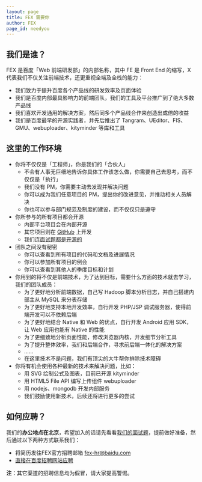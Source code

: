 ```yaml
---
layout: page
title: FEX 需要你
author: FEX
page_id: needyou
---
```



## 我们是谁？

FEX 是百度「Web 前端研发部」的内部名称，其中 FE 是 Front End 的缩写，X 代表我们不仅关注前端技术，还更重视全端及全栈的能力：

* 我们致力于提升百度各个产品线的研发效率及页面体验
* 我们是百度内部最具影响力的前端团队，我们的工具及平台推广到了绝大多数产品线
* 我们喜欢开发通用的解决方案，然后同多个产品线合作来创造出成倍的收益
* 我们是百度最早的开源实践者，并先后推出了 Tangram、UEditor、FIS、GMU、webuploader、kityminder 等库和工具

## 这里的工作环境

* 你将不仅仅是「工程师」，你是我们的「合伙人」
    * 不会有人事无巨细地告诉你具体工作该怎么做，你需要自己去思考，而不仅仅是「执行」
    * 我们没有 PM，你需要主动去发现并解决问题
    * 你可以成为我们任意项目的 PM，提出你的改进意见，并推动相关人员解决
    * 你也可以参与部门规范及制度的建设，而不仅仅只是遵守
* 你所参与的所有项目都会开源
    * 内部平台项目会在内部开源
    * 其它项目则在 [GitHub](https://github.com/fex-team) 上开发
    * 我们连[面试题都是开源的](https://github.com/fex-team/interview-questions)
* 团队之间没有秘密
    * 你可以查看到所有项目的代码和文档及进展情况
    * 你可以参加所有项目的例会
    * 你可以查看到其他人的季度目标和计划
* 你用到的将不仅是前端技术，为了达到目标，需要什么方面的技术就去学习，我们的团队成员：
    * 为了更好地分析前端数据，自己写 Hadoop 脚本分析日志，并自己搭建内部主从 MySQL 来分表存储
    * 为了更好地支持本地开发效率，自行开发 PHP/JSP 调试服务器，使得前端开发可以不依赖后端
    * 为了更好地结合 Native 和 Web 的优点，自行开发 Android 应用 SDK，让 Web 应用也能有 Native 的性能
    * 为了更细致地分析页面性能，修改浏览器内核，开发细节分析工具
    * 为了提升整体效率，我们和后端合作，寻求前后端一体化的解决方案
    * ……
    * 在这里技术不是问题，我们有顶尖的大牛帮你排除技术障碍
* 你将有机会使用各种最新的技术来解决问题，比如：
    * 用 SVG 绘制公式及图表，目前已开源 kityminder
    * 用 HTML5 File API 编写上传组件 webuploader
    * 用 nodejs、mongodb 开发内部服务
    * 我们鼓励使用新技术，后续还将进行更多的尝试

## 如何应聘？

我们的**办公地点在北京**，希望加入的话请先看看[我们的面试题](https://github.com/fex-team/interview-questions)，提前做好准备，然后通过以下两种方式联系我们：

* 将简历发往FEX官方招聘邮箱 fex-hr@baidu.com
* [直接在百度招聘网站应聘](http://talent.baidu.com/baidu/web/templet1000/index/corpwebPosition1000baidu!getOnePosition?postIdEnc=A97136BCED825E920B861EE66D2667D5&brandCode=1&recruitType=2&lanType=1&operational=6637AA56FA08745E71A74EA6AC68D5FFF28F462DA4C19FB3FABC8882DE74DA1C0FDB6AEAC9F8C487108CCBE39D45983B54F375AA1CAE83E6A21F36A7DBB429FDA1AA45697C458F4EC32CB3FD0222CB1A46C255CE668A4B17A6120528F71D262D9DA54BED694EB82016BAC2EF17C11A481C8FE41D11E20AFFA9511543837DA597ADA993F4A79495C679D35888897C39FD21D98BCC2FE67575CAED499E9C86325CC3D44DA1C73F4DA945C7FA90CE9460F2)


**注**：其它渠道的招聘信息均为假冒，请大家提高警惕。

